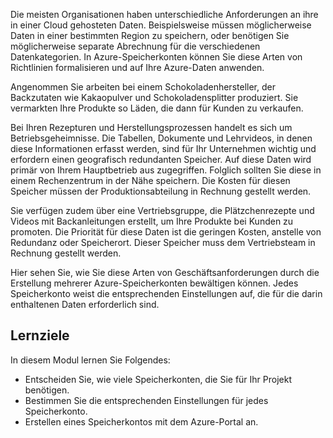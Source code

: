 Die meisten Organisationen haben unterschiedliche Anforderungen an ihre in einer Cloud gehosteten Daten. Beispielsweise müssen möglicherweise Daten in einer bestimmten Region zu speichern, oder benötigen Sie möglicherweise separate Abrechnung für die verschiedenen Datenkategorien. In Azure-Speicherkonten können Sie diese Arten von Richtlinien formalisieren und auf Ihre Azure-Daten anwenden.

Angenommen Sie arbeiten bei einem Schokoladenhersteller, der Backzutaten wie Kakaopulver und Schokoladensplitter produziert. Sie vermarkten Ihre Produkte so Läden, die dann für Kunden zu verkaufen.

Bei Ihren Rezepturen und Herstellungsprozessen handelt es sich um Betriebsgeheimnisse. Die Tabellen, Dokumente und Lehrvideos, in denen diese Informationen erfasst werden, sind für Ihr Unternehmen wichtig und erfordern einen geografisch redundanten Speicher. Auf diese Daten wird primär von Ihrem Hauptbetrieb aus zugegriffen. Folglich sollten Sie diese in einem Rechenzentrum in der Nähe speichern. Die Kosten für diesen Speicher müssen der Produktionsabteilung in Rechnung gestellt werden.

Sie verfügen zudem über eine Vertriebsgruppe, die Plätzchenrezepte und Videos mit Backanleitungen erstellt, um Ihre Produkte bei Kunden zu promoten. Die Priorität für diese Daten ist die geringen Kosten, anstelle von Redundanz oder Speicherort. Dieser Speicher muss dem Vertriebsteam in Rechnung gestellt werden.

Hier sehen Sie, wie Sie diese Arten von Geschäftsanforderungen durch die Erstellung mehrerer Azure-Speicherkonten bewältigen können. Jedes Speicherkonto weist die entsprechenden Einstellungen auf, die für die darin enthaltenen Daten erforderlich sind.

## <a name="learning-objectives"></a>Lernziele

In diesem Modul lernen Sie Folgendes:

 - Entscheiden Sie, wie viele Speicherkonten, die Sie für Ihr Projekt benötigen.
 - Bestimmen Sie die entsprechenden Einstellungen für jedes Speicherkonto.
 - Erstellen eines Speicherkontos mit dem Azure-Portal an.